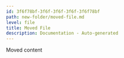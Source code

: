 ```yaml
---
id: 3f6f78bf-3f6f-3f6f-3f6f-3f6f78bf
path: new-folder/moved-file.md
level: file
title: Moved File
description: Documentation - Auto-generated
---
```

Moved content